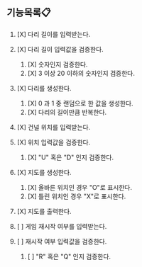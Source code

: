## 기능목록📋

1. [X] 다리 길이를 입력받는다.


2. [X] 다리 길이 입력값을 검증한다.
   1. [X] 숫자인지 검증한다.
   2. [X] 3 이상 20 이하의 숫자인지 검증한다.


3. [X] 다리를 생성한다.
   1. [X] 0 과 1 중 랜덤으로 한 값을 생성한다.
   2. [X] 다리의 길이만큼 반복한다.


4. [X] 건널 위치를 입력받는다.


5. [X] 위치 입력값을 검증한다.
   1. [X] "U" 혹은 "D" 인지 검증한다.


6. [X] 지도를 생성한다.
   1. [X] 올바른 위치인 경우 "O"로 표시한다.
   2. [X] 틀린 위치인 경우 "X"로 표시한다.


7. [X] 지도를 출력한다.


8. [ ] 게임 재시작 여부를 입력받는다.


9. [ ] 재시작 여부 입력값을 검증한다.
   1. [ ] "R" 혹은 "Q" 인지 검증한다.